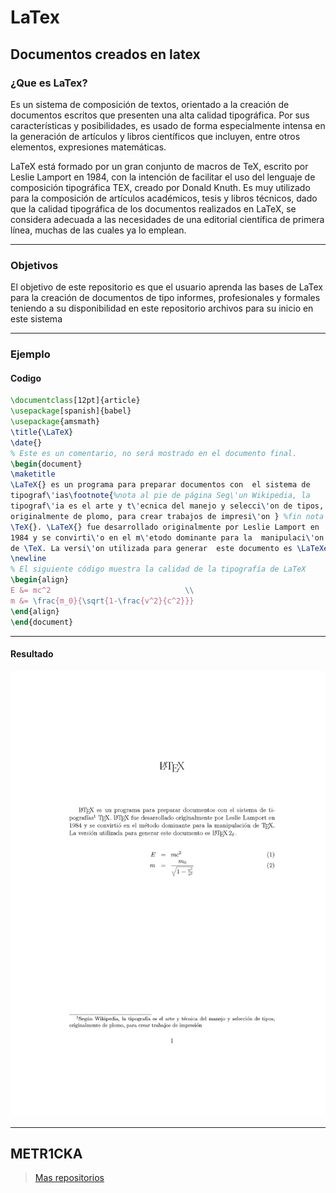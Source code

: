 # LaTex
## Documentos creados en latex

### ¿Que es LaTex?

Es un sistema de composición de textos, orientado a la creación de documentos escritos que presenten una alta calidad tipográfica. Por sus características y posibilidades, es usado de forma especialmente intensa en la generación de artículos y libros científicos que incluyen, entre otros elementos, expresiones matemáticas.

LaTeX está formado por un gran conjunto de macros de TeX, escrito por Leslie Lamport en 1984, con la intención de facilitar el uso del lenguaje de composición tipográfica TEX, creado por Donald Knuth. Es muy utilizado para la composición de artículos académicos, tesis y libros técnicos, dado que la calidad tipográfica de los documentos realizados en LaTeX, se considera adecuada a las necesidades de una editorial científica de primera línea, muchas de las cuales ya lo emplean.
***

### Objetivos

El objetivo de este repositorio es que el usuario aprenda las bases de LaTex para la creación de documentos de tipo informes, profesionales y formales teniendo a su disponibilidad en este repositorio archivos para su inicio en este sistema

***
### Ejemplo
#### Codigo

``` LaTex
\documentclass[12pt]{article}
\usepackage[spanish]{babel}
\usepackage{amsmath}
\title{\LaTeX}
\date{}
% Este es un comentario, no será mostrado en el documento final.
\begin{document}
\maketitle
\LaTeX{} es un programa para preparar documentos con  el sistema de
tipograf\'ias\footnote{%nota al pie de página Seg\'un Wikipedia, la 
tipograf\'ia es el arte y t\'ecnica del manejo y selecci\'on de tipos, 
originalmente de plomo, para crear trabajos de impresi\'on } %fin nota al pie de página
\TeX{}. \LaTeX{} fue desarrollado originalmente por Leslie Lamport en 
1984 y se convirti\'o en el m\'etodo dominante para la  manipulaci\'on 
de \TeX. La versi\'on utilizada para generar  este documento es \LaTeXe.
\newline
% El siguiente código muestra la calidad de la tipografía de LaTeX
\begin{align}
E &= mc^2                              \\
m &= \frac{m_0}{\sqrt{1-\frac{v^2}{c^2}}}
\end{align}
\end{document}
```
***
#### Resultado

![Imagen del documento](Ejemplo_LaTeX.png "Preview del documento")
***
## **METR1CKA**

> [Mas repositorios](https://github.com/METR1CKA "Mi perfil")
